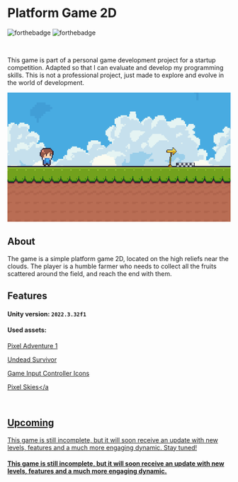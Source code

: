 # Platform Game 2D

![forthebadge](https://img.shields.io/badge/Made%20with-Unity-white?style=for-the-badge&logo=Unity)
![forthebadge](https://img.shields.io/badge/c%23-663399?logo=C&logoColor=white&style=for-the-badge)
 
<br>

This game is part of a personal game development project for a startup competition. Adapted so that I can evaluate and develop my programming skills. This is not a professional project, just made to explore and evolve in the world of development.

<div align="center">
    <img width=650 src="./media/img1.png">
</div>

## About
The game is a simple platform game 2D, located on the high reliefs near the clouds. The player is a humble farmer who needs to collect all the fruits scattered around the field, and reach the end with them.


## Features
#### Unity version: `2022.3.32f1`
#### Used assets: 
   <a href="https://assetstore.unity.com/packages/2d/characters/pixel-adventure-1-155360?srsltid=AfmBOoreM-kGE2yuTPTNQJNefZcZku71ADaQuP094eXEFbCBRdZ_4kvN" target="_blank">Pixel Adventure 1</a>
   
   <a target="_blank" href="https://assetstore.unity.com/packages/2d/undead-survivor-assets-pack-238068?srsltid=AfmBOoolkSh9Fiz22GrA1UOiZhKqRQoizyI6itsA8DY_CaNSLDE5_jt6">Undead Survivor</a>
    
<a target="_blank" href="https://assetstore.unity.com/packages/2d/gui/icons/game-input-controller-icons-free-285953">Game Input Controller Icons</a>

   
   <a target="_blank" href="https://assetstore.unity.com/packages/2d/environments/pixel-skies-demo-background-pack-226622?srsltid=AfmBOoo58gXlFWfZHRSr4kFIrporqAmOt5FQt8u5fOuAPe_yxLKoOWbx">Pixel Skies</a


<br>

## Upcoming
This game is still incomplete, but it will soon receive an update with new levels, features and a much more engaging dynamic. Stay tuned!


#### This game is still incomplete, but it will soon receive an update with new levels, features and a much more engaging dynamic.


